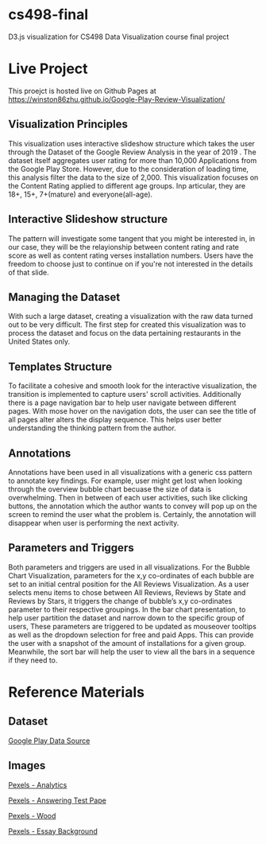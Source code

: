 # cs498-final
D3.js visualization for CS498 Data Visualization course final project

# Live Project
This proejct is hosted live on Github Pages at https://winston86zhu.github.io/Google-Play-Review-Visualization/

## Visualization Principles
This visualization uses interactive slideshow structure which takes the user through the Dataset of the Google Review Analysis in the year of 2019
    . The dataset itself aggregates user rating for more than 10,000 Applications from the Google Play Store. However, due to
    the consideration of loading time, this analysis filter the data to the size of 2,000. This visualization focuses on the Content Rating
    applied to different age groups. Inp articular, they are 18+, 15+, 7+(mature) and everyone(all-age).
## Interactive Slideshow structure
The pattern will investigate some tangent that you might be interested in, in our case, they will be the relayionship between
    content rating and rate score as well as content rating verses installation numbers. Users have the freedom to
    choose just to continue on if you're not interested in the details of that slide.
## Managing the Dataset
With such a large dataset, creating a visualization with the raw data turned out to be very difficult. The first step for created 
	this visualization was to process the dataset and focus on the data pertaining restaurants in the United States only.
## Templates Structure
 To facilitate a cohesive and smooth look for the interactive visualization, the transition is implemented to capture users' scroll activities. Additionally there is a page navigation bar to help user navigate between different pages. With mose hover on the navigation dots,
the user can see the title of all pages alter alters the display sequence.
This helps user better understanding the thinking pattern from the author.
## Annotations
Annotations have been used in all visualizations with a generic css pattern to annotate key findings. For example, user might get lost
	when looking through the overview bubble chart becuase the size of data is overwhelming. Then in between of each user activities, such like
	clicking buttons, the annotation which the author wants to convey will pop up on the screen to remind the user what the problem is.
	Certainly, the annotation will disappear when user is performing the next activity.

## Parameters and Triggers
Both parameters and triggers are used in all visualizations. For the Bubble Chart Visualization, parameters for the
	x,y co-ordinates of each bubble are set to an initial central position for the All Reviews Visualization. As a user selects menu 
	items to chose between All Reviews, Reviews by State and Reviews by Stars, it triggers the change of bubble’s x,y co-ordinates 
	parameter to their respective groupings.
 In the bar chart presentation, to help user partition the dataset and narrow down to the specific group of users,
	These parameters are triggered to be updated as mouseover tooltips as well as the dropdown selection for free and paid Apps.
	This can provide the user with a snapshot of the amount of installations for a given group. Meanwhile, the sort bar will help the
    user to view all the bars in a sequence if they need to.

# Reference Materials

## Dataset

[Google Play Data Source](https://www.kaggle.com/lava18/google-play-store-apps)

## Images

[Pexels - Analytics](https://www.pexels.com/photo/analytics-text-185576)

[Pexels - Answering Test Pape](https://www.pexels.com/photo/wavelength-1093161)

[Pexels - Wood](https://www.pexels.com/photo/wood-texture-background-pine-82256/)

[Pexels - Essay Background](https://www.pexels.com/photo/background-board-chart-data-590041/)
